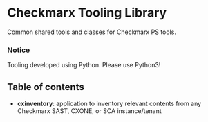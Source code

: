 # Checkmarx Tooling Library

Common shared tools and classes for Checkmarx PS tools.

### Notice

Tooling developed using Python. Please use Python3!

## Table of contents

- **cxinventory**: application to inventory relevant contents from any Checkmarx SAST, CXONE, or SCA instance/tenant
